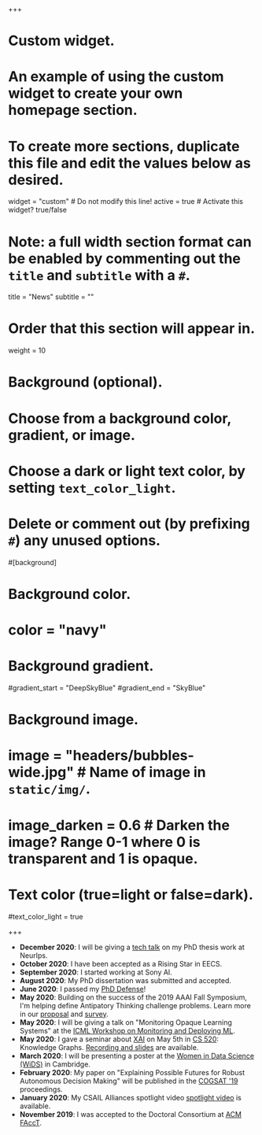 +++
# Custom widget.
# An example of using the custom widget to create your own homepage section.
# To create more sections, duplicate this file and edit the values below as desired.
widget = "custom"  # Do not modify this line!
active = true  # Activate this widget? true/false

# Note: a full width section format can be enabled by commenting out the `title` and `subtitle` with a `#`.
title = "News"
subtitle = ""

# Order that this section will appear in.
weight = 10

# Background (optional).
#   Choose from a background color, gradient, or image.
#   Choose a dark or light text color, by setting `text_color_light`.
#   Delete or comment out (by prefixing `#`) any unused options.
#[background]
  # Background color.
  # color = "navy"
  
  # Background gradient.
  #gradient_start = "DeepSkyBlue"
  #gradient_end = "SkyBlue"
  
  # Background image.
  # image = "headers/bubbles-wide.jpg"  # Name of image in `static/img/`.
  # image_darken = 0.6  # Darken the image? Range 0-1 where 0 is transparent and 1 is opaque.

  # Text color (true=light or false=dark).
  #text_color_light = true
  
+++
* **December 2020**: I will be giving a [tech talk](talk/neurips-phd) on my PhD thesis work at NeurIps.  
* **October 2020**: I have been accepted as a Rising Star in EECS.  
* **September 2020**: I started working at Sony AI. 
* **August 2020**: My PhD dissertation was submitted and accepted. 
* **June 2020**: I passed my [PhD Defense](publication/dissertation)! 
* **May 2020**: Building on the success of the 2019 AAAI Fall Symposium, I'm helping define Antipatory Thinking challenge problems.  Learn more in our [proposal](files/cogsat_v1.pdf)  and [survey](https://docs.google.com/forms/d/e/1FAIpQLSdThcVTvAgKO4doHM8v_j93FzDknYs8RMdWGzun-u5Y2dLq8A/viewform).
* **May 2020**: I will be giving a talk on "Monitoring Opaque Learning Systems" at the [ICML Workshop on Monitoring and Deploying ML](https://sites.google.com/view/deploymonitormlsystems).
* **May 2020**: I gave a seminar about [XAI](publication/gilpin-2018-explaining/) on May 5th in [CS 520](https://web.stanford.edu/class/cs520/): Knowledge Graphs.  [Recording and slides](talk/cs520-xai) are available.  
* **March 2020**: I will be presenting a poster at the [Women in Data Science (WiDS)](https://www.widscambridge.org/) in Cambridge.
* **February 2020**: My paper on "Explaining Possible Futures for Robust Autonomous Decision Making" will be published in the [COGSAT '19](https://www.anticipatorythinking.ai/) proceedings. 
* **January 2020**: My CSAIL Alliances spotlight video [spotlight video](https://cap.csail.mit.edu/engage/spotlights/leilani-gilpin) is available.
* **November 2019**: I was accepted to the Doctoral Consortium at [ACM FAccT](https://facctconference.org).
